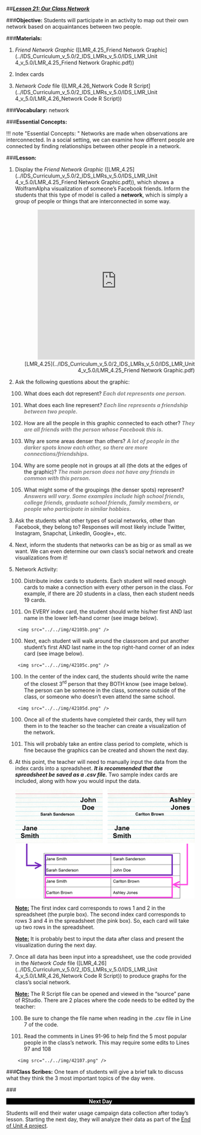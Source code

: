 ##***<u>Lesson 21: Our Class Network</u>***

###**Objective:**
Students will participate in an activity to map out their own network based on acquaintances between two
people.

###**Materials:**
1. *Friend Network Graphic* ([LMR_4.25_Friend Network Graphic](../IDS_Curriculum_v_5.0/2_IDS_LMRs_v_5.0/IDS_LMR_Unit 4_v_5.0/LMR_4.25_Friend Network Graphic.pdf))

2. Index cards

3. *Network Code* file ([LMR_4.26_Network Code R Script](../IDS_Curriculum_v_5.0/2_IDS_LMRs_v_5.0/IDS_LMR_Unit 4_v_5.0/LMR_4.26_Network Code R Script))

###**Vocabulary:**
network

###**Essential Concepts:**

!!! note "Essential Concepts: " 
    Networks are made when observations are interconnected. In a social setting, we
    can examine how different people are connected by finding relationships between other people in a
    network.

###**Lesson:**
1. Display the *Friend Network Graphic* ([LMR_4.25](../IDS_Curriculum_v_5.0/2_IDS_LMRs_v_5.0/IDS_LMR_Unit 4_v_5.0/LMR_4.25_Friend Network Graphic.pdf)), which shows a WolframAlpha visualization of
someone’s Facebook friends. Inform the students that this type of model is called a **network**,
which is simply a group of people or things that are interconnected in some way.
<div align="right"><iframe src="https://docs.google.com/viewerng/viewer?url=https://curriculum.idsucla.org/IDS_Curriculum_v_5.0/2_IDS_LMRs_v_5.0/IDS_LMR_Unit 4_v_5.0/LMR_4.25_Friend Network Graphic.pdf&embedded=true" style=" width:420px;height:400px;" frameborder="0"></iframe><br>[LMR_4.25](../IDS_Curriculum_v_5.0/2_IDS_LMRs_v_5.0/IDS_LMR_Unit 4_v_5.0/LMR_4.25_Friend Network Graphic.pdf)</div>

2. Ask the following questions about the graphic:

    100. What does each dot represent? <span style="color:grey">***Each dot represents one person.***</span>

    100. What does each line represent? <span style="color:grey">***Each line represents a friendship between two
    people.***</span>

    100. How are all the people in this graphic connected to each other? <span style="color:grey">***They are all friends
    with the person whose Facebook this is.***</span>
    
    100. Why are some areas denser than others? <span style="color:grey">***A lot of people in the darker spots know
    each other, so there are more connections/friendships.***</span>

    100. Why are some people not in groups at all (the dots at the edges of the graphic)? <span style="color:grey">***The
    main person does not have any friends in common with this person.***</span>

    100. What might some of the groupings (the denser spots) represent? <span style="color:grey">***Answers will vary.
    Some examples include high school friends, college friends, graduate school
    friends, family members, or people who participate in similar hobbies.***</span>

3. Ask the students what other types of social networks, other than Facebook, they belong to?
Responses will most likely include Twitter, Instagram, Snapchat, LinkedIn, Google+, etc.

4. Next, inform the students that networks can be as big or as small as we want. We can even
determine our own class’s social network and create visualizations from it!

5. Network Activity:

    100. Distribute index cards to students. Each student will need enough cards to make a
    connection with every other person in the class. For example, if there are 20 students in a
    class, then each student needs 19 cards.

    100. On EVERY index card, the student should write his/her first AND last name in the lower
    left-hand corner (see image below).

        <img src="../../img/42105b.png" />

    100. Next, each student will walk around the classroom and put another student’s first AND
    last name in the top right-hand corner of an index card (see image below).

        <img src="../../img/42105c.png" />

    100. In the center of the index card, the students should write the name of the closest 3<sup>rd</sup>
    person that they BOTH know (see image below). The person can be someone in the
    class, someone outside of the class, or someone who doesn’t even attend the same
    school.

        <img src="../../img/42105d.png" />

    100. Once all of the students have completed their cards, they will turn them in to the teacher
    so the teacher can create a visualization of the network.

    100. This will probably take an entire class period to complete, which is fine because the
    graphics can be created and shown the next day.

6. At this point, the teacher will need to manually input the data from the index cards into a
spreadsheet. ***It is recommended that the spreadsheet be saved as a .csv file.*** Two sample
index cards are included, along with how you would input the data.

    <img src="../../img/42106.png" />

    **<u>Note:</u>** The first index card corresponds to rows 1 and 2 in the spreadsheet (the purple box). The
    second index card corresponds to rows 3 and 4 in the spreadsheet (the pink box). So, each card
    will take up two rows in the spreadsheet.

    **<u>Note:</u>** It is probably best to input the data after class and present the visualization during the next
    day.

7. Once all data has been input into a spreadsheet, use the code provided in the *Network Code* file
([LMR_4.26](../IDS_Curriculum_v_5.0/2_IDS_LMRs_v_5.0/IDS_LMR_Unit 4_v_5.0/LMR_4.26_Network Code R Script)) to produce graphs for the class’s social network.

    **<u>Note:</u>** The R Script file can be opened and viewed in the “source” pane of RStudio. There are 2
    places where the code needs to be edited by the teacher:

    100. Be sure to change the file name when reading in the .csv file in Line 7 of the code.
    
    100. Read the comments in Lines 91-96 to help find the 5 most popular people in the class’s
    network. This may require some edits to Lines 97 and 108

        <img src="../../img/42107.png" />

###**Class Scribes:**
One team of students will give a brief talk to discuss what they think the 3 most important topics of the
day were.

###<p style="background: black; color: white; text-align: center;">**Next Day**</p>
Students will end their water usage campaign data collection after today’s lesson. Starting the next day,
they will analyze their data as part of the [End of Unit 4 project](end.md).